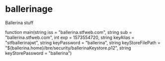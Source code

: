 # ballerinage
Ballerina stuff

function main(string iss = "ballerina.stfweb.com", string sub = "ballerina.stfweb.com", int exp = 1573554720, 
              string keyAlias = "stfballerinajwt", string keyPassword = "ballerina", 
              string keyStoreFilePath = "${ballerina.home}/bre/security/ballerinaKeystore.p12", string keyStorePassword = "ballerina")

